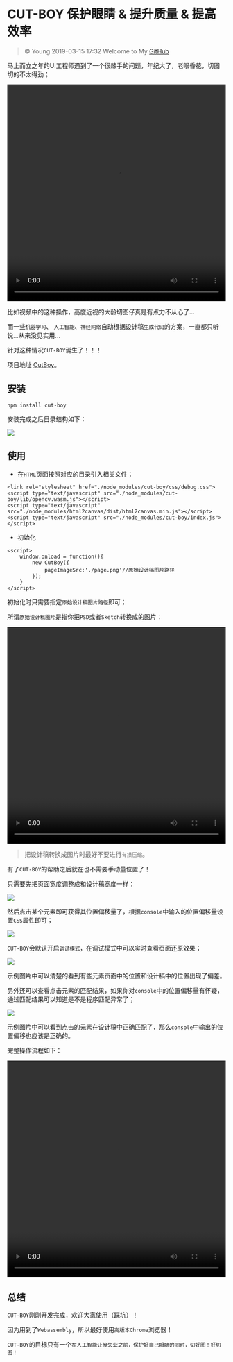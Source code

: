 # CUT-BOY 保护眼睛 & 提升质量 & 提高效率

> &copy; Young 2019-03-15 17:32
> Welcome to My [GitHub](https://github.com/newbieYoung "GitHub")

马上而立之年的UI工程师遇到了一个很棘手的问题，年纪大了，老眼昏花，切图切的不太得劲；

<video height="500" style="width:100%;" controls="controls" preload="auto" webkit-playsinline="true" playsinline="true" src="https://raw.githubusercontent.com/newbieYoung/NewbieWebArticles/master/images/cut-boy-0.mp4"></video>

比如视频中的这种操作，高度近视的大龄切图仔真是有点力不从心了...

而一些`机器学习`、	`人工智能`、`神经网络`自动根据设计稿`生成代码`的方案，一直都只听说...从来没见实用...

针对这种情况`CUT-BOY`诞生了！！！

项目地址 [CutBoy](https://github.com/newbieYoung/CutBoy)。

## 安装

```
npm install cut-boy
```

安装完成之后目录结构如下：

<img src="https://raw.githubusercontent.com/newbieYoung/NewbieWebArticles/master/images/cut-boy-1.jpg">

## 使用

- 在`HTML`页面按照对应的目录引入相关文件；

```
<link rel="stylesheet" href="./node_modules/cut-boy/css/debug.css">
<script type="text/javascript" src="./node_modules/cut-boy/lib/opencv.wasm.js"></script>
<script type="text/javascript" src="./node_modules/html2canvas/dist/html2canvas.min.js"></script>
<script type="text/javascript" src="./node_modules/cut-boy/index.js"></script>
```

- 初始化

```
<script>
    window.onload = function(){
        new CutBoy({
            pageImageSrc:'./page.png'//原始设计稿图片路径
        });
    }
</script>
```

初始化时只需要指定`原始设计稿图片路径`即可；

所谓`原始设计稿图片`是指你把`PSD`或者`Sketch`转换成的图片：

<video height="500" style="width:100%;" controls="controls" preload="auto" webkit-playsinline="true" playsinline="true" src="https://raw.githubusercontent.com/newbieYoung/NewbieWebArticles/master/images/cut-boy-2.mp4"></video>

> 把设计稿转换成图片时最好不要进行`有损压缩`。

有了`CUT-BOY`的帮助之后就在也不需要手动量位置了！

只需要先把页面宽度调整成和设计稿宽度一样；

<img src="https://raw.githubusercontent.com/newbieYoung/NewbieWebArticles/master/images/cut-boy-3.jpg">

然后点击某个元素即可获得其位置偏移量了，根据`console`中输入的位置偏移量设置`CSS`属性即可；

<img src="https://raw.githubusercontent.com/newbieYoung/NewbieWebArticles/master/images/cut-boy-4.jpg">

`CUT-BOY`会默认开启`调试模式`，在调试模式中可以实时查看页面还原效果；

<img src="https://raw.githubusercontent.com/newbieYoung/NewbieWebArticles/master/images/cut-boy-6.jpg">

示例图片中可以清楚的看到有些元素页面中的位置和设计稿中的位置出现了偏差。

另外还可以查看点击元素的匹配结果，如果你对`console`中的位置偏移量有怀疑，通过匹配结果可以知道是不是程序匹配异常了；

<img src="https://raw.githubusercontent.com/newbieYoung/NewbieWebArticles/master/images/cut-boy-7.jpg">

示例图片中可以看到点击的元素在设计稿中正确匹配了，那么`console`中输出的位置偏移也应该是正确的。

完整操作流程如下：

<video height="500" style="width:100%;" controls="controls" preload="auto" webkit-playsinline="true" playsinline="true" src="https://raw.githubusercontent.com/newbieYoung/NewbieWebArticles/master/images/cut-boy-5.mp4"></video>

## 总结

`CUT-BOY`刚刚开发完成，欢迎大家使用（踩坑）！

因为用到了`Webassembly`，所以最好使用`高版本Chrome`浏览器！

`CUT-BOY`的目标只有一个`在人工智能让俺失业之前，保护好自己眼睛的同时，切好图！好切图！`





















